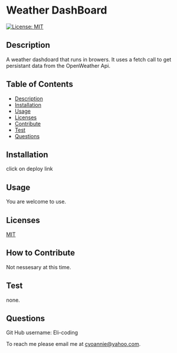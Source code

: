 # Weather DashBoard

  [![License: MIT](https://img.shields.io/badge/License-MIT-yellow.svg)](https://opensource.org/licenses/MIT)
        
## Description
A weather dashdoard that runs in browers. It uses a fetch call to get persistant data from the OpenWeather Api.

## Table of Contents
* [Description](#description)
* [Installation](#installation)
* [Usage](#usage)
* [Licenses](#licenses)
* [Contribute](#contribute)
* [Test](#test)
* [Questions](#questions)


## Installation

click on deploy link

## Usage

You are welcome to use.

## Licenses

[MIT](https://choosealicense.com/licenses/mit/)

## How to Contribute

Not nessesary at this time.

## Test
none.

## Questions
 
Git Hub username:
Eli-coding

To reach me please email me at cyoannie@yahoo.com.  




